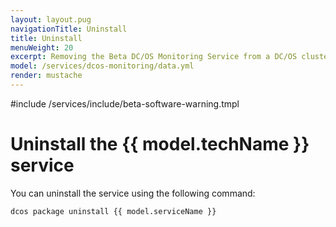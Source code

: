 ```yaml
---
layout: layout.pug
navigationTitle: Uninstall
title: Uninstall
menuWeight: 20
excerpt: Removing the Beta DC/OS Monitoring Service from a DC/OS cluster
model: /services/dcos-monitoring/data.yml
render: mustache
---
```

#include /services/include/beta-software-warning.tmpl


# Uninstall the {{ model.techName }} service


You can uninstall the service using the following command:

```bash
dcos package uninstall {{ model.serviceName }}
```
